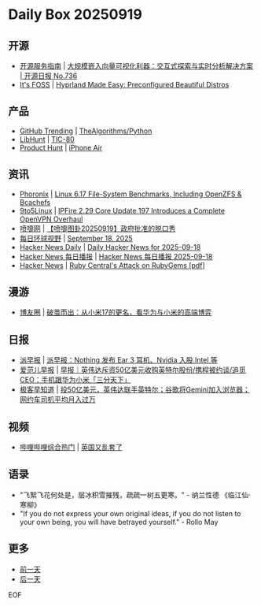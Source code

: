 # Daily Box 20250919

## 开源
- [开源服务指南](https://osguider.com/blog/) | [大规模嵌入向量可视化利器：交互式探索与实时分析解决方案 | 开源日报 No.736](https://osguider.com/blog/post/daily/daily-736/)
- [It's FOSS](https://itsfoss.com/) | [Hyprland Made Easy: Preconfigured Beautiful Distros](https://itsfoss.com/hyprland-distros/)

## 产品
- [GitHub Trending](https://github.com/trending?since=daily) | [TheAlgorithms/Python](https://github.com/TheAlgorithms/Python)
- [LibHunt](https://www.libhunt.com/) | [TIC-80](https://www.libhunt.com/r/TIC-80)
- [Product Hunt](https://www.producthunt.com) | [iPhone Air](https://www.producthunt.com/products/apple)

## 资讯
- [Phoronix](https://www.phoronix.com/) | [Linux 6.17 File-System Benchmarks, Including OpenZFS & Bcachefs](https://www.phoronix.com/review/linux-617-filesystems)
- [9to5Linux](https://9to5linux.com/) | [IPFire 2.29 Core Update 197 Introduces a Complete OpenVPN Overhaul](https://9to5linux.com/ipfire-2-29-core-update-197-introduces-a-complete-openvpn-overhaul)
- [喷嚏网](http://www.dapenti.com/blog/blog.asp?subjectid=70&name=xilei) | [【喷嚏图卦20250919】政府批准的脱口秀](http://www.dapenti.com/blog/more.asp?name=xilei&id=188362)
- [每日环球视野](https://idai.ly/) | [September 18, 2025](http://m.idai.ly/se/a193iG?1758153600)
- [Hacker News Daily](https://www.daemonology.net/hn-daily/) | [Daily Hacker News for 2025-09-18](https://www.daemonology.net/hn-daily/2025-09-18.html)
- [Hacker News 每日播报](https://hacker-news.agi.li/) | [Hacker News 每日播报 2025-09-18](https://hacker-news.agi.li/post/2025-09-18)
- [Hacker News](https://news.ycombinator.com/front) | [Ruby Central's Attack on RubyGems [pdf]](https://news.ycombinator.com/item?id=45299170)

## 漫游
- [博友圈](https://www.boyouquan.com/home) | [破茧而出：从小米17的更名，看华为与小米的高端博弈](https://www.boyouquan.com/go?from=feed&link=https%3A%2F%2Fttf248.life%2Fp%2Fbreaking-through-the-cocoon-examining-huawei-and-xiaomis-high-end-rivalry-following-xiaomi-17s-renaming%2F)

## 日报
- [派早报](https://sspai.com/tag/%E6%B4%BE%E6%97%A9%E6%8A%A5) | [派早报：Nothing 发布 Ear 3 耳机、Nvidia 入股 Intel 等](https://sspai.com/post/102628)
- [爱范儿早报](https://www.ifanr.com/category/ifanrnews) | [早报｜英伟达斥资50亿美元收购英特尔股份/携程被约谈/追觅CEO：手机跟华为小米「三分天下」](https://www.ifanr.com/1638386)
- [极客早知道](https://www.geekpark.net/column/74) | [投50亿美元，英伟达联手英特尔；谷歌将Gemini加入浏览器；网约车司机平均月入过万](https://www.geekpark.net/news/354136)

## 视频
- [哔哩哔哩综合热门](https://www.bilibili.com/v/popular/all/) | [英国又乱套了](https://b23.tv/BV1RgWGzqEvo)

## 语录
- "飞絮飞花何处是，层冰积雪摧残，疏疏一树五更寒。" - 纳兰性德 《临江仙·寒柳》
- "If you do not express your own original ideas, if you do not listen to your own being, you will have betrayed yourself." - Rollo May

## 更多
- [前一天](daily-box-20250918.md)
- [后一天](daily-box-20250920.md)

EOF
